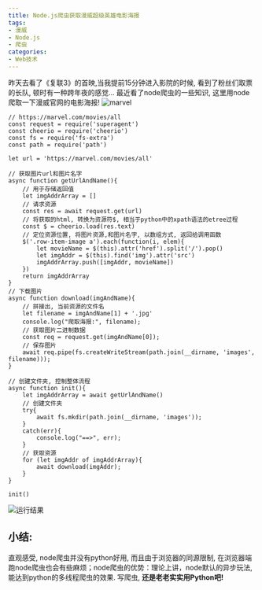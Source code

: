 ```yaml
---
title: Node.js爬虫获取漫威超级英雄电影海报
tags: 
- 漫威
- Node.js
- 爬虫
categories:
- Web技术
---
```




昨天去看了《复联3》的首映,当我提前15分钟进入影院的时候, 看到了粉丝们取票的长队, 顿时有一种跨年夜的感觉...
最近看了node爬虫的一些知识, 这里用node爬取一下漫威官网的电影海报!
![marvel](https://cdn.fangyuanxiaozhan.com/assets/1611570803039Jz0wtpRs.png)



```
// https://marvel.com/movies/all
const request = require('superagent')
const cheerio = require('cheerio')
const fs = require('fs-extra')
const path = require('path')

let url = 'https://marvel.com/movies/all'

// 获取图片url和图片名字
async function getUrlAndName(){
	// 用于存储返回值
	let imgAddrArray = []
	// 请求资源
	const res = await request.get(url)
	// 将获取的html, 转换为资源符$, 相当于python中的xpath语法的etree过程
	const $ = cheerio.load(res.text)
	// 定位资源位置, 将图片资源,和图片名字, 以数组方式, 返回给调用函数
	$('.row-item-image a').each(function(i, elem){
		let movieName = $(this).attr('href').split('/').pop()
		let imgAddr = $(this).find('img').attr('src')
		imgAddrArray.push([imgAddr, movieName])
	})
	return imgAddrArray
}
// 下载图片
async function download(imgAndName){
	// 拼接出, 当前资源的文件名
	let filename = imgAndName[1] + '.jpg'
	console.log("爬取海报:", filename);
	// 获取图片二进制数据
	const req = request.get(imgAndName[0]);
	// 保存图片
	await req.pipe(fs.createWriteStream(path.join(__dirname, 'images', filename))); 
}

// 创建文件夹, 控制整体流程
async function init(){
	let imgAddrArray = await getUrlAndName()
	// 创建文件夹
	try{
		await fs.mkdir(path.join(__dirname, 'images'));
	}
	catch(err){
		console.log("==>", err);
	}
	// 获取资源
	for (let imgAddr of imgAddrArray){
		await download(imgAddr);
	}
}

init()
```
![运行结果](https://cdn.fangyuanxiaozhan.com/assets/1611570759993501cPZxH.png)

## 小结:
直观感受, node爬虫并没有python好用, 而且由于浏览器的同源限制, 在浏览器端跑node爬虫也会有些麻烦；node爬虫的优势：理论上讲，node默认的异步玩法, 能达到python的多线程爬虫的效果.
写爬虫, **还是老老实实用Python吧!**
